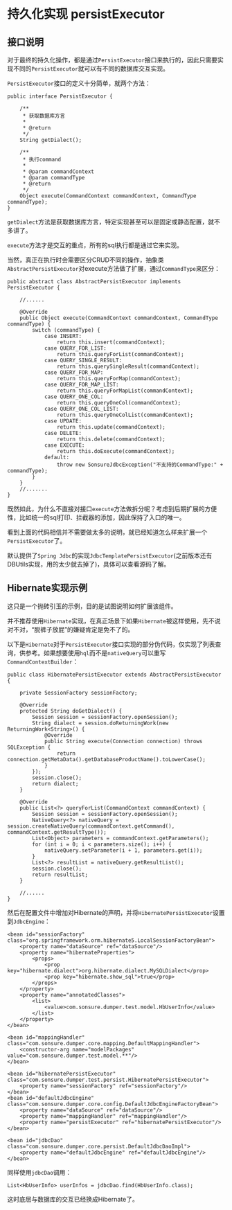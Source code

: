 # 持久化实现 persistExecutor

## 接口说明

对于最终的持久化操作，都是通过`PersistExecutor`接口来执行的，因此只需要实现不同的`PersistExecutor`就可以有不同的数据库交互实现。

`PersistExecutor`接口的定义十分简单，就两个方法：

    public interface PersistExecutor {
    
        /**
         * 获取数据库方言
         *
         * @return
         */
        String getDialect();
    
        /**
         * 执行command
         *
         * @param commandContext
         * @param commandType
         * @return
         */
        Object execute(CommandContext commandContext, CommandType commandType);
    }
    
`getDialect`方法是获取数据库方言，特定实现甚至可以是固定或静态配置，就不多讲了。

`execute`方法才是交互的重点，所有的sql执行都是通过它来实现。

当然，真正在执行时会需要区分CRUD不同的操作，抽象类`AbstractPersistExecutor`对execute方法做了扩展，通过`CommandType`来区分：

    public abstract class AbstractPersistExecutor implements PersistExecutor {
    
        //......
    
        @Override
        public Object execute(CommandContext commandContext, CommandType commandType) {
            switch (commandType) {
                case INSERT:
                    return this.insert(commandContext);
                case QUERY_FOR_LIST:
                    return this.queryForList(commandContext);
                case QUERY_SINGLE_RESULT:
                    return this.querySingleResult(commandContext);
                case QUERY_FOR_MAP:
                    return this.queryForMap(commandContext);
                case QUERY_FOR_MAP_LIST:
                    return this.queryForMapList(commandContext);
                case QUERY_ONE_COL:
                    return this.queryOneCol(commandContext);
                case QUERY_ONE_COL_LIST:
                    return this.queryOneColList(commandContext);
                case UPDATE:
                    return this.update(commandContext);
                case DELETE:
                    return this.delete(commandContext);
                case EXECUTE:
                    return this.doExecute(commandContext);
                default:
                    throw new SonsureJdbcException("不支持的CommandType:" + commandType);
            }
        }
        //.......
    }
    
既然如此，为什么不直接对接口`execute`方法做拆分呢？考虑到后期扩展的方便性，比如统一的sql打印、拦截器的添加，因此保持了入口的唯一。

看到上面的代码相信并不需要做太多的说明，就已经知道怎么样来扩展一个`PersistExecutor`了。

默认提供了`Spring Jdbc`的实现`JdbcTemplatePersistExecutor`(之前版本还有DBUtils实现，用的太少就去掉了)，具体可以查看源码了解。

## Hibernate实现示例

这只是一个抛砖引玉的示例，目的是试图说明如何扩展该组件。

并不推荐使用`Hibernate`实现，在真正场景下如果`Hibernate`被这样使用，先不说对不对，“脱裤子放屁”的嫌疑肯定是免不了的。

以下是`Hibernate`对于`PersistExecutor`接口实现的部分伪代码，仅实现了列表查询，供参考。如果想要使用`hql`而不是`nativeQuery`可以重写`CommandContextBuilder`：

    public class HibernatePersistExecutor extends AbstractPersistExecutor {
    
        private SessionFactory sessionFactory;
    
        @Override
        protected String doGetDialect() {
            Session session = sessionFactory.openSession();
            String dialect = session.doReturningWork(new ReturningWork<String>() {
                @Override
                public String execute(Connection connection) throws SQLException {
                    return connection.getMetaData().getDatabaseProductName().toLowerCase();
                }
            });
            session.close();
            return dialect;
        }
    
        @Override
        public List<?> queryForList(CommandContext commandContext) {
            Session session = sessionFactory.openSession();
            NativeQuery<?> nativeQuery = session.createNativeQuery(commandContext.getCommand(), commandContext.getResultType());
            List<Object> parameters = commandContext.getParameters();
            for (int i = 0; i < parameters.size(); i++) {
                nativeQuery.setParameter(i + 1, parameters.get(i));
            }
            List<?> resultList = nativeQuery.getResultList();
            session.close();
            return resultList;
        }
        
        //......
    }

然后在配置文件中增加对Hibernate的声明，并将`HibernatePersistExecutor`设置到`JdbcEngine`：

    <bean id="sessionFactory" class="org.springframework.orm.hibernate5.LocalSessionFactoryBean">
        <property name="dataSource" ref="dataSource"/>
        <property name="hibernateProperties">
            <props>
                <prop key="hibernate.dialect">org.hibernate.dialect.MySQLDialect</prop>
                <prop key="hibernate.show_sql">true</prop>
            </props>
        </property>
        <property name="annotatedClasses">
            <list>
                <value>com.sonsure.dumper.test.model.HbUserInfo</value>
            </list>
        </property>
    </bean>

    <bean id="mappingHandler" class="com.sonsure.dumper.core.mapping.DefaultMappingHandler">
        <constructor-arg name="modelPackages" value="com.sonsure.dumper.test.model.**"/>
    </bean>

    <bean id="hibernatePersistExecutor" class="com.sonsure.dumper.test.persist.HibernatePersistExecutor">
        <property name="sessionFactory" ref="sessionFactory"/>
    </bean>
    <bean id="defaultJdbcEngine" class="com.sonsure.dumper.core.config.DefaultJdbcEngineFactoryBean">
        <property name="dataSource" ref="dataSource"/>
        <property name="mappingHandler" ref="mappingHandler"/>
        <property name="persistExecutor" ref="hibernatePersistExecutor"/>
    </bean>

    <bean id="jdbcDao" class="com.sonsure.dumper.core.persist.DefaultJdbcDaoImpl">
        <property name="defaultJdbcEngine" ref="defaultJdbcEngine"/>
    </bean>
    
同样使用`jdbcDao`调用：

    List<HbUserInfo> userInfos = jdbcDao.find(HbUserInfo.class);
    
这时底层与数据库的交互已经换成Hibernate了。
